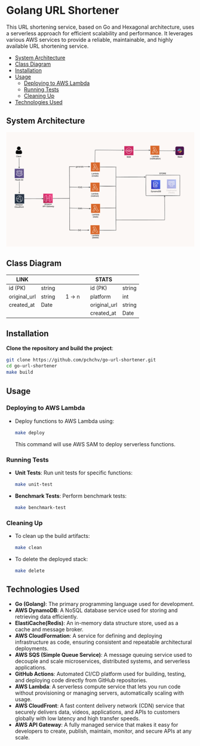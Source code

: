 # Golang URL Shortener

This URL shortening service, based on Go and Hexagonal architecture, uses a serverless approach for efficient scalability and performance. It leverages various AWS services to provide a reliable, maintainable, and highly available URL shortening service.

- [System Architecture](#system-architecture)
- [Class Diagram](#class-diagram)
- [Installation](#installation)
- [Usage](#usage)
  - [Deploying to AWS Lambda](#deploying-to-aws-lambda)
  - [Running Tests](#running-tests)
  - [Cleaning Up](#cleaning-up)
- [Technologies Used](#technologies-used)

## System Architecture

![system design](./system_design.png)

## Class Diagram

| LINK         |        |   |       |   | STATS        |        |
| ------------ | ------ | - | ----- | - | ------------ | ------ |
| id (PK)      | string |   |       |   | id (PK)      | string |
| original_url | string |   | 1 → n |   | platform     | int    |
| created_at   | Date   |   |       |   | original_url | string |
|              |        |   |       |   | created_at   | Date   |

## Installation

**Clone the repository and build the project**:

```sh
git clone https://github.com/pchchv/go-url-shortener.git
cd go-url-shortener
make build
```

## Usage

### Deploying to AWS Lambda

- Deploy functions to AWS Lambda using:
  ```sh
  make deploy
  ```
  This command will use AWS SAM to deploy serverless functions.

### Running Tests

- **Unit Tests**: Run unit tests for specific functions:

  ```sh
  make unit-test
  ```

- **Benchmark Tests**: Perform benchmark tests:
  ```sh
  make benchmark-test
  ```

### Cleaning Up

- To clean up the build artifacts:

  ```sh
  make clean
  ```

- To delete the deployed stack:
  ```sh
  make delete
  ```

## Technologies Used

- **Go (Golang)**: The primary programming language used for development.
- **AWS DynamoDB**: A NoSQL database service used for storing and retrieving data efficiently.
- **ElastiCache(Redis)**: An in-memory data structure store, used as a cache and message broker.
- **AWS CloudFormation**: A service for defining and deploying infrastructure as code, ensuring consistent and repeatable architectural deployments.
- **AWS SQS (Simple Queue Service)**: A message queuing service used to decouple and scale microservices, distributed systems, and serverless applications.
- **GitHub Actions**: Automated CI/CD platform used for building, testing, and deploying code directly from GitHub repositories.
- **AWS Lambda**: A serverless compute service that lets you run code without provisioning or managing servers, automatically scaling with usage.
- **AWS CloudFront**: A fast content delivery network (CDN) service that securely delivers data, videos, applications, and APIs to customers globally with low latency and high transfer speeds.
- **AWS API Gateway**: A fully managed service that makes it easy for developers to create, publish, maintain, monitor, and secure APIs at any scale.
